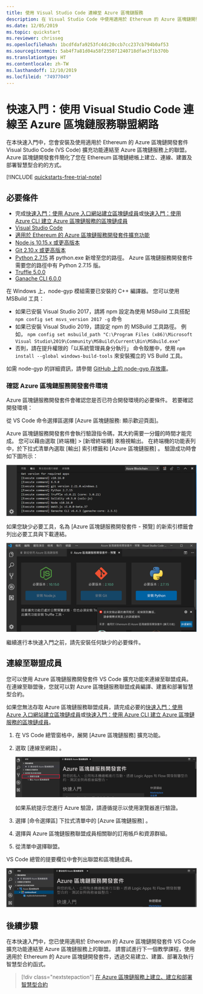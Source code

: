 ```yaml
---
title: 使用 Visual Studio Code 連線至 Azure 區塊鏈服務
description: 在 Visual Studio Code 中使用適用於 Ethereum 的 Azure 區塊鏈開發套件擴充功能連線到 Azure 區塊鏈服務聯盟網路
ms.date: 12/05/2019
ms.topic: quickstart
ms.reviewer: chrisseg
ms.openlocfilehash: 1bcdfdafa9253fc4dc20ccb7cc237cb794b0af53
ms.sourcegitcommit: 5ab4f7a81d04a58f235071240718dfae3f1b370b
ms.translationtype: HT
ms.contentlocale: zh-TW
ms.lasthandoff: 12/10/2019
ms.locfileid: "74977049"
---
```

# <a name="quickstart-use-visual-studio-code-to-connect-to-an-azure-blockchain-service-consortium-network"></a>快速入門：使用 Visual Studio Code 連線至 Azure 區塊鏈服務聯盟網路

在本快速入門中，您會安裝及使用適用於 Ethereum 的 Azure 區塊鏈開發套件 Visual Studio Code (VS Code) 擴充功能連結至 Azure 區塊鏈服務上的聯盟。 Azure 區塊鏈開發套件簡化了您在 Ethereum 區塊鏈總帳上建立、連線、建置及部署智慧型合約的方式。

[!INCLUDE [quickstarts-free-trial-note](../../../includes/quickstarts-free-trial-note.md)]

## <a name="prerequisites"></a>必要條件

* 完成[快速入門：使用 Azure 入口網站建立區塊鏈成員](create-member.md)或[快速入門：使用 Azure CLI 建立 Azure 區塊鏈服務的區塊鏈成員](create-member-cli.md)
* [Visual Studio Code](https://code.visualstudio.com/Download)
* [適用於 Ethereum 的 Azure 區塊鏈服務開發套件擴充功能](https://marketplace.visualstudio.com/items?itemName=AzBlockchain.azure-blockchain)
* [Node.js 10.15.x 或更高版本](https://nodejs.org/download)
* [Git 2.10.x 或更高版本](https://git-scm.com)
* [Python 2.7.15](https://www.python.org/downloads/release/python-2715/) 將 python.exe 新增至您的路徑。 Azure 區塊鏈服務開發套件需要您的路徑中有 Python 2.7.15 版。
* [Truffle 5.0.0](https://www.trufflesuite.com/docs/truffle/getting-started/installation)
* [Ganache CLI 6.0.0](https://github.com/trufflesuite/ganache-cli)

在 Windows 上，node-gyp 模組需要已安裝的 C++ 編譯器。 您可以使用 MSBuild 工具：

* 如果已安裝 Visual Studio 2017，請將 npm 設定為使用 MSBuild 工具搭配 `npm config set msvs_version 2017 -g` 命令
* 如果已安裝 Visual Studio 2019，請設定 npm 的 MSBuild 工具路徑。 例如， `npm config set msbuild_path "C:\Program Files (x86)\Microsoft Visual Studio\2019\Community\MSBuild\Current\Bin\MSBuild.exe"`
* 否則，請在提升權限的「以系統管理員身分執行」  命令殼層中，使用 `npm install --global windows-build-tools` 來安裝獨立的 VS Build 工具。

如需 node-gyp 的詳細資訊，請參閱 [GitHub 上的 node-gyp 存放庫](https://github.com/node-gyp)。

### <a name="verify-azure-blockchain-development-kit-environment"></a>確認 Azure 區塊鏈服務開發套件環境

Azure 區塊鏈服務開發套件會確認您是否已符合開發環境的必要條件。 若要確認開發環境：

從 VS Code 命令選擇區選擇 [Azure 區塊鏈服務:  顯示歡迎頁面]。

Azure 區塊鏈服務開發套件會執行驗證指令碼，其大約需要一分鐘的時間才能完成。 您可以藉由選取 [終端機] > [新增終端機]  來檢視輸出。 在終端機的功能表列中，於下拉式清單內選取 [輸出]  索引標籤和 [Azure 區塊鏈服務]  。 驗證成功時會如下圖所示：

![有效的開發環境](./media/connect-vscode/valid-environment.png)

 如果您缺少必要工具，名為 [Azure 區塊鏈服務開發套件 - 預覽]  的新索引標籤會列出必要工具與下載連結。

![開發套件所需的應用程式](./media/connect-vscode/required-apps.png)

繼續進行本快速入門之前，請先安裝任何缺少的必要條件。

## <a name="connect-to-consortium-member"></a>連線至聯盟成員

您可以使用 Azure 區塊鏈服務開發套件 VS Code 擴充功能來連線至聯盟成員。 在連線至聯盟後，您就可以對 Azure 區塊鏈服務聯盟成員編譯、建置和部署智慧型合約。

如果您無法存取 Azure 區塊鏈服務聯盟成員，請完成必要的[快速入門：使用 Azure 入口網站建立區塊鏈成員](create-member.md)或[快速入門：使用 Azure CLI 建立 Azure 區塊鏈服務的區塊鏈成員](create-member-cli.md)。

1. 在 VS Code 總管窗格中，展開 [Azure 區塊鏈服務]  擴充功能。
1. 選取 [連線至網路]  。

   ![連線至網路](./media/connect-vscode/connect-consortium.png)

    如果系統提示您進行 Azure 驗證，請遵循提示以使用瀏覽器進行驗證。
1. 選擇 [命令選擇區] 下拉式清單中的 [Azure 區塊鏈服務]  。
1. 選擇與 Azure 區塊鏈服務聯盟成員相關聯的訂用帳戶和資源群組。
1. 從清單中選擇聯盟。

VS Code 總管的提要欄位中會列出聯盟和區塊鏈成員。

![總管中顯示的聯盟](./media/connect-vscode/consortium-node.png)

## <a name="next-steps"></a>後續步驟

在本快速入門中，您已使用適用於 Ethereum 的 Azure 區塊鏈開發套件 VS Code 擴充功能連結至 Azure 區塊鏈服務上的聯盟。 請嘗試進行下一個教學課程，使用適用於 Ethereum 的 Azure 區塊鏈開發套件，透過交易建立、建置、部署及執行智慧型合約函式。

> [!div class="nextstepaction"]
> [在 Azure 區塊鏈服務上建立、建立和部署智慧型合約](send-transaction.md)